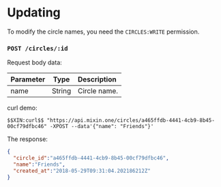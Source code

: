 # Updating

To modify the circle names, you need the `CIRCLES:WRITE` permission.

### `POST /circles/:id`

Request body data:

| Parameter | Type | Description |
| :----- | :----: | :---- |
| name | String | Circle name. |

curl demo:

```
$$XIN:curl$$ "https://api.mixin.one/circles/a465ffdb-4441-4cb9-8b45-00cf79dfbc46" -XPOST --data'{"name": "Friends"}'
```

The response:

```json
{
  "circle_id":"a465ffdb-4441-4cb9-8b45-00cf79dfbc46",
  "name":"Friends",
  "created_at":"2018-05-29T09:31:04.202186212Z"
}
```